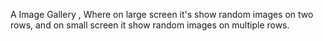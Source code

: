 A Image Gallery , Where on large screen it's show random images on two rows,
and on small screen it show random images on multiple rows.